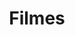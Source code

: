 ---
layout: filmes
title: Filmes 
description: Lista de todos os filmes exibidos no II Festival de Cinema de Diamantina
image: logo_var/logo_var_003.png	
permalink: /filmes
nav-menu: true
nav-menu-order: 3
show_tile: false
---